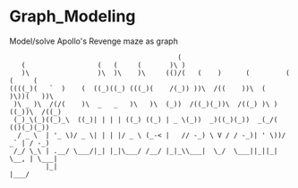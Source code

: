 # Graph_Modeling
Model/solve Apollo's Revenge maze as graph

                                              (                                        
       (                  (   (     (       )\ )                                     
       )\                 )\  )\    )\     (()/(   (    )      (         (  (     (  
    ((((_)(   `  )    (  ((_)((_) (((_)(    /(_)) ))\  /((    ))\  (     )\))(   ))\ 
     )\ _ )\  /(/(    )\  _   _   )\   )\  (_))  /((_)(_))\  /((_) )\ ) ((_))\  /((_)
     (_)_\(_)((_)_\  ((_)| | | | ((_) ((_) | _ \(_))  _)((_)(_))  _(_/(  (()(_)(_))  
      / _ \  | '_ \)/ _ \| | | |/ _ \ (_-< |   // -_) \ V / / -_)| ' \))/ _` | / -_) 
     /_/ \_\ | .__/ \___/|_| |_|\___/ /__/ |_|_\\___|  \_/  \___||_||_| \__, | \___| 
             |_|                                                        |___/        

